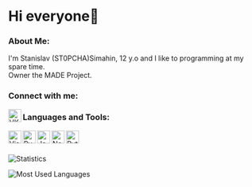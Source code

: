 # Hi everyone👋

### About Me:
I'm Stanislav (ST0PCHA)Simahin, 12 y.o and I like to programming at my spare time.<br>
Owner the MADE Project.<br>

### Connect with me:

<img align="left" alt="VK" width="26px" src="https://gspics.org/images/2021/04/01/0ClfnN.png" />


### Languages and Tools:
<img align="left" alt="Visual Studio Code" width="26px" src="https://i.imgur.com/LwSdAlE.png" />
<img align="left" alt="PyCharm" width="26px" src="https://gspics.org/images/2021/04/01/0Cl7Ya.png" />
<img align="left" alt="JavaScript" width="26px" src="https://i.imgur.com/3u1wzwE.png" />
<img align="left" alt="Node.JS" width="26px" src="https://i.imgur.com/tYLFZBh.png" /> 
<img align="left" alt="Python" width="26px" src="https://i.imgur.com/4pIzF9V.png" />

<br />
<br />

![Statistics](https://github-readme-stats.vercel.app/api?username=St0pcha&show_icons=true&theme=dark)

![Most Used Languages](https://github-readme-stats.vercel.app/api/top-langs/?username=St0pcha&theme=dark)
